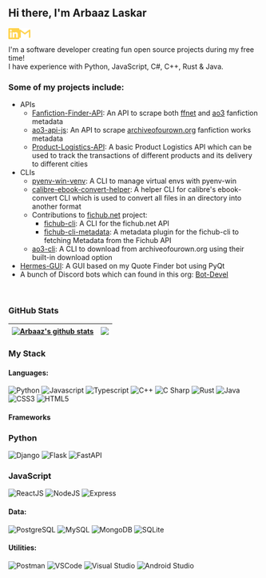 ## Hi there, I'm Arbaaz Laskar

[<img align="left" alt="arbaaz-laskar | LinkedIn" width="22px" src="https://raw.githubusercontent.com/arzkar/arzkar/main/linkedin.svg" />](https://linkedin.com/in/arbaaz-laskar)
[<img align="left" alt="arzkar.dev | Gmail" width="22px" src="https://raw.githubusercontent.com/arzkar/arzkar/main/gmail.svg" />](mailto:arzkar.dev@gmail.com)
<br><br>
I'm a software developer creating fun open source projects during my free time!<br>
I have experience with Python, JavaScript, C#, C++, Rust & Java.
<br>
### Some of my projects include:

- APIs
    - [Fanfiction-Finder-API](https://github.com/arzkar/Fanfiction-Finder-API): An API to scrape both [ffnet](https://www.fanfiction.net/) and [ao3](https://archiveofourown.org/) fanfiction metadata
    - [ao3-api-js](https://github.com/arzkar/ao3-api-js):  An API to scrape [archiveofourown.org](https://archiveofourown.org/) fanfiction works metadata
    - [Product-Logistics-API](https://github.com/arzkar/Product-Logistics-API): A basic Product Logistics API which can be used to track the transactions of different products and its delivery to different cities
- CLIs
    - [pyenv-win-venv](https://github.com/pyenv-win/pyenv-win-venv): A CLI to manage virtual envs with pyenv-win
    - [calibre-ebook-convert-helper](https://github.com/arzkar/calibre-ebook-convert-helper): A helper CLI for calibre's ebook-convert CLI which is used to convert all files in an directory into another format
    - Contributions to [fichub.net](https://fichub.net/) project:
        - [fichub-cli](https://github.com/FicHub/fichub-cli): A CLI for the fichub.net API 
        - [fichub-cli-metadata](https://github.com/fichub-cli-contrib/fichub-cli-metadata): A metadata plugin for the fichub-cli to fetching Metadata from the Fichub API
    - [ao3-cli](https://github.com/arzkar/ao3-cli): A CLI to download from archiveofourown.org using their built-in download option
- [Hermes-GUI](https://github.com/arzkar/Hermes-GUI): A GUI based on my Quote Finder bot using PyQt
- A bunch of Discord bots which can found in this org: [Bot-Devel](https://github.com/Bot-Devel)
<br>

### GitHub Stats

| <a href="https://github.com/anuraghazra/github-readme-stats"><img align="center" src="https://github-readme-stats-git-masterorgs-github-readme-stats-team.vercel.app/api?username=arzkar&include_orgs=true&show_icons=true&include_all_commits=true&count_private=true&role=OWNER,ORGANIZATION_MEMBER,COLLABORATOR&theme=radical&hide_border=true" alt="Arbaaz's github stats" /></a> | <a href="https://github.com/anuraghazra/github-readme-stats"><img align="center" src="https://github-readme-stats-git-masterorgs-github-readme-stats-team.vercel.app/api/top-langs/?username=arzkar&include_orgs=true&layout=compact&theme=radical&hide_border=true&hide=jupyter%20notebook" /></a> |
| ------------- | ------------- |

### My Stack

#### Languages:

![Python](https://img.shields.io/badge/-Python-3776AB?style=flat&logo=python&logoColor=white)
![Javascript](https://img.shields.io/badge/-JavaScript-EDD222?style=flat&logo=javascript&logoColor=white)
![Typescript](https://img.shields.io/badge/-TypeScript-3178C6?style=flat&logo=typescript&logoColor=white)
![C++](https://img.shields.io/badge/-C++-00599C?style=flat&logo=c%2B%2B&logoColor=white)
![C Sharp](https://img.shields.io/badge/-C%20Sharp-239120?style=flat&logo=c-sharp&logoColor=white)
![Rust](https://img.shields.io/badge/-Rust-000000?style=flat&logo=rust&logoColor=white)
![Java](https://img.shields.io/badge/-Java-E34F26?style=flat&logo=openjdk&logoColor=white)
![CSS3](https://img.shields.io/badge/-CSS3-1572B6?style=flat&logo=css3)
![HTML5](https://img.shields.io/badge/-HTML5-E34F26?style=flat&logo=html5&logoColor=white)

#### Frameworks
### Python
![Django](https://img.shields.io/badge/-Django-092E20?style=flat&logo=django&logoColor=white)
![Flask](http://img.shields.io/badge/-Flask-000000?style=flat&logo=flask&logoColor=white)
![FastAPI](http://img.shields.io/badge/-FastAPI-009688?style=flat&logo=fastapi&logoColor=white)

### JavaScript
![ReactJS](https://img.shields.io/badge/-ReactJS-51CBF2?style=flat&logo=react&logoColor=white)
![NodeJS](http://img.shields.io/badge/-NodeJS-6EBF20?style=flat&logo=node.js&logoColor=white)
![Express](http://img.shields.io/badge/-Express-black?style=flat&logo=express&logoColor=white)

#### Data:
![PostgreSQL](http://img.shields.io/badge/-PostgreSQL-4169E1?style=flat&logo=postgresql&logoColor=white)
![MySQL](http://img.shields.io/badge/-MySQL-4479A1?style=flat&logo=mysql&logoColor=white)
![MongoDB](http://img.shields.io/badge/-MongoDB-47A248?style=flat&logo=mongodb&logoColor=white)
![SQLite](http://img.shields.io/badge/-SQLite-003B57?style=flat&logo=sqlite&logoColor=white)

#### Utilities:

![Postman](https://img.shields.io/badge/-Postman-FF6C37?style=flat&logo=postman&logoColor=white)
![VSCode](https://img.shields.io/badge/-VSCode-007ACC?style=flat&logo=visual-studio-code&logoColor=white)
![Visual Studio](https://img.shields.io/badge/-Visual%20Studio-5C2D91?style=flat&logo=visual-studio&logoColor=white)
![Android Studio](https://img.shields.io/badge/-Android%20Studio-3DDC84?style=flat&logo=android-studio&logoColor=white)

